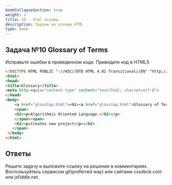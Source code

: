 ```yaml
---
bookCollapseSection: true
weight: 1
title: 10 - html основы
description: Задачи на основы HTML
type: book
---
```

## Задача №10 Glossary of Terms

Исправьте ошибки в приведенном коде. Приведите код в HTML5

```HTML
<!DOCTYPE HTML PUBLIC "-//W3C//DTD HTML 4.01 Transitional//EN" "http://www.w3.org/TR/html4/loose.dtd">
<html>
<head>
<title>Glossary</title>
<meta http-equiv="content-type" content="text/html; charset=utf-8">
</head>
<body>
    <a href="glosstop.html"><h1><a href="glosstop.html">Glossary of Terms</a></h1></a>
    <span>
    <h2><p>Algorithmic Oriented Language.</h2></p>
    </span><span>
    <h2><p>Creates new project</p></h2>
   </span>
 </body>
</html> 
```

## Ответы

Решите задачу и выложите ссылку на решение в комментариях.
Воспользуйтесь сервисом git(preferred way) или сайтами cssdeck.com или jsfiddle.net.